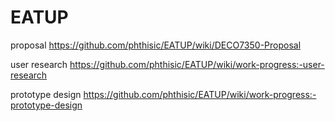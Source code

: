 # EATUP
proposal
https://github.com/phthisic/EATUP/wiki/DECO7350-Proposal

user research
https://github.com/phthisic/EATUP/wiki/work-progress:-user-research

prototype design
https://github.com/phthisic/EATUP/wiki/work-progress:-prototype-design
